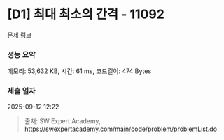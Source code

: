 # [D1] 최대 최소의 간격 - 11092 

[문제 링크](https://swexpertacademy.com/main/code/problem/problemDetail.do?contestProbId=AXYEGnBq6h0DFAST) 

### 성능 요약

메모리: 53,632 KB, 시간: 61 ms, 코드길이: 474 Bytes

### 제출 일자

2025-09-12 12:22



> 출처: SW Expert Academy, https://swexpertacademy.com/main/code/problem/problemList.do